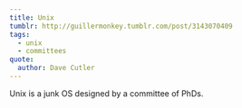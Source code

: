 ```yaml
---
title: Unix
tumblr: http://guillermonkey.tumblr.com/post/3143070409
tags:
  - unix
  - committees
quote:
  author: Dave Cutler
---
```


Unix is a junk OS designed by a committee of PhDs.
